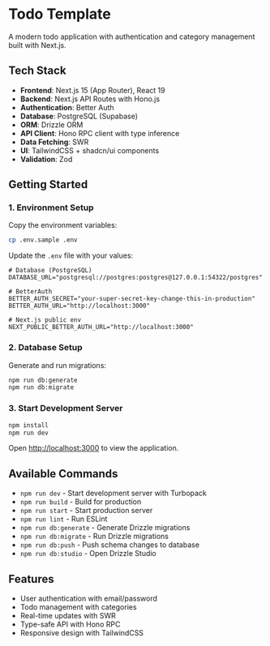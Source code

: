 # Todo Template

A modern todo application with authentication and category management built with Next.js.

## Tech Stack

- **Frontend**: Next.js 15 (App Router), React 19
- **Backend**: Next.js API Routes with Hono.js
- **Authentication**: Better Auth
- **Database**: PostgreSQL (Supabase)
- **ORM**: Drizzle ORM
- **API Client**: Hono RPC client with type inference
- **Data Fetching**: SWR
- **UI**: TailwindCSS + shadcn/ui components
- **Validation**: Zod

## Getting Started

### 1. Environment Setup

Copy the environment variables:

```bash
cp .env.sample .env
```

Update the `.env` file with your values:

```env
# Database (PostgreSQL)
DATABASE_URL="postgresql://postgres:postgres@127.0.0.1:54322/postgres"

# BetterAuth
BETTER_AUTH_SECRET="your-super-secret-key-change-this-in-production"
BETTER_AUTH_URL="http://localhost:3000"

# Next.js public env
NEXT_PUBLIC_BETTER_AUTH_URL="http://localhost:3000"
```

### 2. Database Setup

Generate and run migrations:

```bash
npm run db:generate
npm run db:migrate
```

### 3. Start Development Server

```bash
npm install
npm run dev
```

Open [http://localhost:3000](http://localhost:3000) to view the application.

## Available Commands

- `npm run dev` - Start development server with Turbopack
- `npm run build` - Build for production
- `npm run start` - Start production server
- `npm run lint` - Run ESLint
- `npm run db:generate` - Generate Drizzle migrations
- `npm run db:migrate` - Run Drizzle migrations
- `npm run db:push` - Push schema changes to database
- `npm run db:studio` - Open Drizzle Studio

## Features

- User authentication with email/password
- Todo management with categories
- Real-time updates with SWR
- Type-safe API with Hono RPC
- Responsive design with TailwindCSS
